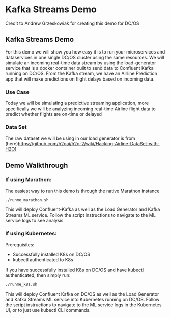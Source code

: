 # Kafka Streams Demo

Credit to Andrew Grzeskowiak for creating this demo for DC/OS

## Kafka Streams Demo

For this demo we will show you how easy it is to run your microservices and dataservices in one single DC/OS cluster using the same resources. We will simulate an incoming real-time data stream by using the load-generator service that is a docker container built to send data to Confluent Kafka running on DC/OS. From the Kafka stream, we have an Airline Prediction app that will make predictions on flight delays based on incoming data.

### Use Case
Today we will be simulating a predictive streaming application, more specifically we will be analyzing incoming real-time Airline flight data to predict whether flights are on-time or delayed

### Data Set
The raw dataset we will be using in our load generator is from (here)https://github.com/h2oai/h2o-2/wiki/Hacking-Airline-DataSet-with-H2O]


## Demo Walkthrough

### If using Marathon:

The easiest way to run this demo is through the native Marathon instance
```
./runme_marathon.sh
```

This will deploy Confluent-Kafka as well as the Load Generator and Kafka Streams ML service. Follow the script instructions to navigate to the ML service logs to see analysis

### If using Kubernetes:

Prerequisites:
- Successfully installed K8s on DC/OS
- kubectl authenticated to K8s

If you have successfully installed K8s on DC/OS and have kubectl authenticated, then simply run:
```
./runme_k8s.sh
```

This will deploy Confluent Kafka on DC/OS as well as the Load Generator and Kafka Streams ML service into Kubernetes running on DC/OS. Follow the script instructions to navigate to the ML service logs in the Kubernetes UI, or to just use kubectl CLI commands.

